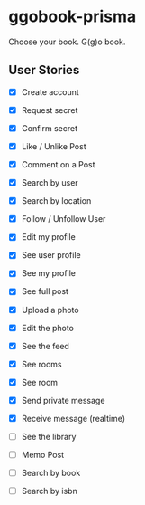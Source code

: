 # ggobook-prisma

Choose your book. G(g)o book.

## User Stories

- [x] Create account
- [x] Request secret
- [x] Confirm secret
- [x] Like / Unlike Post
- [x] Comment on a Post
- [x] Search by user
- [x] Search by location
- [x] Follow / Unfollow User
- [x] Edit my profile
- [x] See user profile
- [x] See my profile
- [x] See full post
- [x] Upload a photo
- [x] Edit the photo
- [x] See the feed
- [x] See rooms
- [x] See room
- [x] Send private message
- [x] Receive message (realtime)

- [ ] See the library
- [ ] Memo Post
- [ ] Search by book
- [ ] Search by isbn
